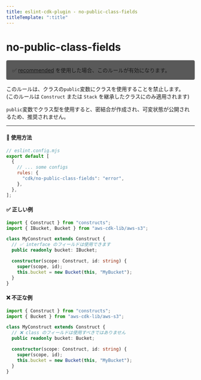 ```yaml
---
title: eslint-cdk-plugin - no-public-class-fields
titleTemplate: ":title"
---
```


# no-public-class-fields

<div style="margin-top: 16px; background-color: #595959; padding: 16px; border-radius: 4px;">
  ✅ <a href="/ja/rules/#recommended-rules">recommended</a>
  を使用した場合、このルールが有効になります。
</div>

このルールは、クラスの`public`変数にクラスを使用することを禁止します。  
(このルールは `Construct` または `Stack` を継承したクラスにのみ適用されます)

`public`変数でクラス型を使用すると、密結合が作成され、可変状態が公開されるため、推奨されません。

---

#### 🔧 使用方法

```js
// eslint.config.mjs
export default [
  {
    // ... some configs
    rules: {
      "cdk/no-public-class-fields": "error",
    },
  },
];
```

#### ✅ 正しい例

```ts
import { Construct } from "constructs";
import { IBucket, Bucket } from "aws-cdk-lib/aws-s3";

class MyConstruct extends Construct {
  // ✅ interface のフィールドは使用できます
  public readonly bucket: IBucket;

  constructor(scope: Construct, id: string) {
    super(scope, id);
    this.bucket = new Bucket(this, "MyBucket");
  }
}
```

#### ❌ 不正な例

```ts
import { Construct } from "constructs";
import { Bucket } from "aws-cdk-lib/aws-s3";

class MyConstruct extends Construct {
  // ❌ class のフィールドは使用すべきではありません
  public readonly bucket: Bucket;

  constructor(scope: Construct, id: string) {
    super(scope, id);
    this.bucket = new Bucket(this, "MyBucket");
  }
}
```
